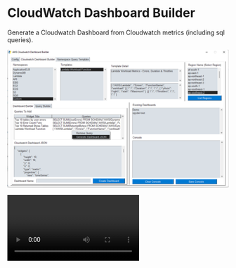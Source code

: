 # CloudWatch Dashboard Builder
Generate a Cloudwatch Dashboard from Cloudwatch metrics (including sql queries).

![Alt text](/images/cloudwatch-dashboard.png?raw=true "CloudWatch Dashboard Builder")


![Cloudwatch Dashboard Builder Video](/images/Cloudwatch-dashboard-builder.mp4)

